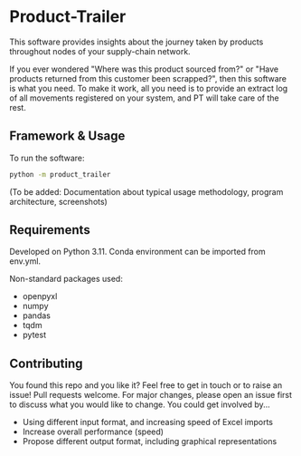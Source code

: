 # Product-Trailer
This software provides insights about the journey taken by products throughout nodes of your supply-chain network.

If you ever wondered "Where was this product sourced from?" or "Have products returned from this customer been scrapped?", then this software is what you need. To make it work, all you need is to provide an extract log of all movements registered on your system, and PT will take care of the rest.


## Framework & Usage

To run the software:
```bash
python -m product_trailer
```
(To be added: Documentation about typical usage methodology, program architecture, screenshots)

## Requirements
Developed on Python 3.11. 
Conda environment can be imported from env.yml.

Non-standard packages used:
- openpyxl
- numpy
- pandas
- tqdm
- pytest


## Contributing

You found this repo and you like it? Feel free to get in touch or to raise an issue!
Pull requests welcome. For major changes, please open an issue first to discuss what you would like to change.
You could get involved by...
- Using different input format, and increasing speed of Excel imports
- Increase overall performance (speed)
- Propose different output format, including graphical representations
